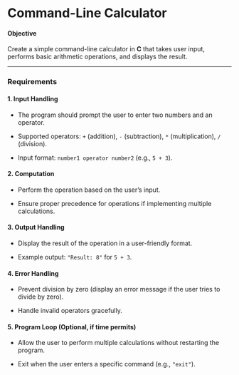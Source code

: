 # **Command-Line Calculator**

#### **Objective**

Create a simple command-line calculator in **C** that takes user input, performs basic arithmetic operations, and displays the result.

---

### **Requirements**

#### **1. Input Handling**

- The program should prompt the user to enter two numbers and an operator.
    
- Supported operators: `+` (addition), `-` (subtraction), `*` (multiplication), `/` (division).
    
- Input format: `number1 operator number2` (e.g., `5 + 3`).
    

#### **2. Computation**

- Perform the operation based on the user’s input.
    
- Ensure proper precedence for operations if implementing multiple calculations.
    

#### **3. Output Handling**

- Display the result of the operation in a user-friendly format.
    
- Example output: `"Result: 8"` for `5 + 3`.
    

#### **4. Error Handling**

- Prevent division by zero (display an error message if the user tries to divide by zero).
    
- Handle invalid operators gracefully.
    

#### **5. Program Loop (Optional, if time permits)**

- Allow the user to perform multiple calculations without restarting the program.
    
- Exit when the user enters a specific command (e.g., `"exit"`).
